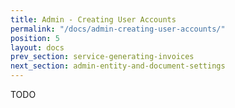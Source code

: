 ```yaml
---
title: Admin - Creating User Accounts
permalink: "/docs/admin-creating-user-accounts/"
position: 5
layout: docs
prev_section: service-generating-invoices
next_section: admin-entity-and-document-settings
---
```


TODO
